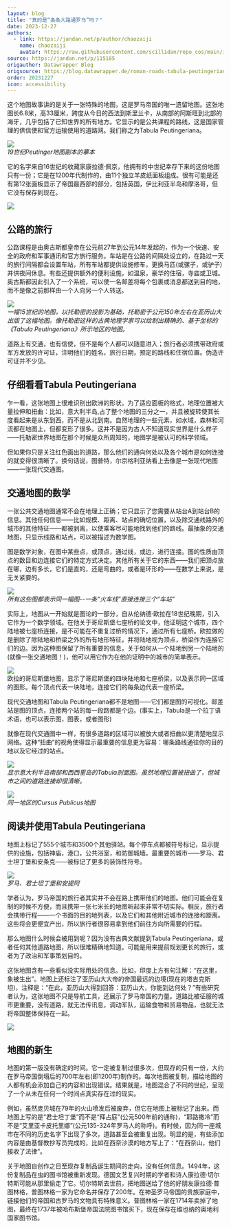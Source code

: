 ```yaml
---
layout: blog
title: "真的是“条条大路通罗马”吗？"
date: 2023-12-27
authors:
  - link: https://jandan.net/p/author/chaozaiji
    name: chaozaiji
    avatar: https://raw.githubusercontent.com/scillidan/repo_cos/main/icon/jin_grey.png
source: https://jandan.net/p/115185
origauthor: Datawrapper Blog
origsource: https://blog.datawrapper.de/roman-roads-tabula-peutingeriana/
order: 20231227
icon: accessibility
---
```


这个地图故事讲的是关于一张特殊的地图，这是罗马帝国的唯一遗留地图。这张地图长6.8米，高33厘米，跨度从今日的西法到斯里兰卡，从南部的阿斯旺到北部的海牙，几乎包括了已知世界的所有地方。它显示的是公共课程的路线，这是国家管理的供信使和官方运输使用的道路网。我们称之为Tabula Peutingeriana。

![](media/115185_01.jpg)  
_19世纪Peutinger地图副本的摹本_

它的名字来自16世纪的收藏家康拉德·佩京，他拥有的中世纪幸存下来的这份地图只有一份；它是在1200年代制作的，由11个独立羊皮纸面板组成。很有可能是还有第12张面板显示了帝国最西部的部分，包括英国，伊比利亚半岛和摩洛哥，但它没有保存到现在。

![](media/115185_02.jpg)

## 公路的旅行

公路课程是由奥古斯都皇帝在公元前27年到公元14年发起的，作为一个快速、安全的政府和军事通讯和官方旅行服务。车站是在公路的间隔处设立的，在路过一天的旅行间隔都会设置车站，所有车站都提供设施修车，更换马匹(或骡子，或驴子)并供夜间休息。有些还提供额外的便利设施，如温泉，豪华的住宿，寺庙或卫城。奥古斯都因此引入了一个系统，可以使一名邮差将每个包裹或消息都送到目的地，而不是像之前那样由一个人向另一个人转送。

![](media/115185_03.jpg)  
_一幅15世纪的地图，以托勒密的投影为基础，托勒密于公元150年左右在亚历山大出版了这幅地图。像托勒密这样的古典地理学家可以绘制出精确的、基于坐标的《Tabula Peutingeriana》所示地区的地图。_

道路上有交通，也有信使，但不是每个人都可以随意进入；旅行者必须携带政府或军方发放的许可证，注明他们的姓名，旅行日期，预定的路线和住宿位置。伪造许可证并不少见。

## 仔细看看Tabula Peutingeriana

乍一看，这张地图上很难识别出欧洲的形状。为了适应面板的格式，地理位置被大量拉伸和扭曲：比如，意大利半岛,占了整个地图的三分之一，并且被旋转使其长度看起来是从东到西，而不是从北到南。自然地理的一些元素，如水域，森林和河流都在地图上，但都变形了很多。这并不是因为古人不知道现实世界是什么样子——托勒密世界地图在那个时候是众所周知的，地图学是被认可的科学领域。

但如果你只是关注红色画出的道路，那么他们的通向何处以及各个城市是如何连接的就变得很清晰了。换句话说，图普特，尔京格利亚纳看上去像是一张现代地图——一张现代交通图。

## 交通地图的数学

一张公共交通地图通常不会在地理上正确；它只显示了您需要从站台A到站台B的信息。其他任何信息——比如规模、距离、站点的确切位置，以及除交通线路外的城市的其他特征——都被剥离，以使乘客尽可能地找到他们的路线。最抽象的交通地图，只显示线路和站点，可以被描述为数学图。

图是数学对象，在图中某些点，或顶点，通过线，或边，进行连接。图的性质由顶点的数目和边连接它们的特定方式决定。其他所有关于它的东西——我们把顶点放在哪，边有多长，它们是直的，还是弯曲的，或者是环形的——在数学上来说，是无关紧要的。

![](media/115185_04.jpg)  
_所有这些图都表示同一幅图--一条“火车线”直接连接三个“车站”_

实际上，地图从一开始就是图论的一部分，自从伦纳德·欧拉在18世纪晚期，引入它作为一个数学领域。在他关于哥尼斯堡七座桥的论文中，他证明这个城市，四个陆地被七座桥连接，是不可能在不重复过桥的情况下，通过所有七座桥。欧拉做的是删除了除陆地和桥梁之外的所有地形特征，并将陆地视为顶点，桥梁作为连接它们的边。因为这种图保留了所有重要的信息，关于如何从一个陆地到另一个陆地的(就像一张交通地图！)，他可以用它作为在他的证明中的城市的简单表示。

![](media/115185_05.jpg)  
欧拉的哥尼斯堡地图，显示了哥尼斯堡的四块陆地和七座桥梁，以及表示同一区域的图形。每个顶点代表一块陆地，连接它们的每条边代表一座桥梁。

现代交通地图和Tabula Peutingeriana都不是地图——它们都是图的可视化。邮差站是图的顶点，连接两个站的每一段路都是个边。(事实上，Tabula是一个拉丁语术语，也可以表示图，图表，或者图形)

就像在现代交通图中一样，有很多道路的区域可以被放大或者扭曲以更清楚地显示网络。这种“扭曲”的视角使得显示最重要的信息更为容易：哪条路线通往你的目的地以及它经过的站点。

![](media/115185_06.jpg)  
_显示意大利半岛南部和西西里岛的Tabula剖面图。虽然地理位置被扭曲了，但城市之间的道路连接却很清晰。_

![](media/115185_07.jpg)  
_同一地区的Cursus Publicus地图_

## 阅读并使用Tabula Peutingeriana

地图上标记了555个城市和3500个其他驿站。每个停车点都被符号标记，显示提供的设施，包括神庙，港口，公共浴室，和防御城墙。最重要的城市——罗马、君士坦丁堡和安条克——被标记了更多的装饰性符号。

![](media/115185_08.jpg)  
_罗马、君士坦丁堡和安提阿_

学者认为，罗马帝国的旅行者其实并不会在路上携带他们的地图。他们可能会在复制的时候不方便，而且携带一张七米长的地图听起来非常不切实际。相反，旅行者会携带行程——一个书面的目的地列表，以及它们和其他附近城市的连接和距离。这些将会更便宜产出，所以旅行者很容易拿到他们前往方向所需要的行程。

那么地图什么时候会被用到呢？因为没有古典文献提到Tabula Peutingeriana，或者任何其他道路地图，所以很难精确地知道。可能是用来提前规划更长的旅行，或者为了政治和军事策划目的。

这张地图含有一些看似没实际用处的信息。比如，印度上方有句注解：“在这里，象被生出”。地图上还标注了亚历山大大帝的帝国最远的边境(现在的塔吉克斯坦)，注释是：“在此，亚历山大得到回答：亚历山大，你能到达何处？”有些研究者认为，这张地图不只是导航工具，还展示了罗马帝国的力量。道路比被征服的城市更重要，没有道路，就无法传讯息，调动军队，运输食物和贸易物品，也就无法将帝国整体保持在一起。

![](media/115185_09.jpg)

## 地图的新生

地图的第一版没有确定的时间。它一定被复制过很多次，但现存的只有一份，大约在罗马帝国倒塌后的700年左右(即1200年)制作的。每次地图被复制，描绘地图的人都有机会添加自己的内容和出现错误。结果就是，地图混合了不同的世纪，呈现了一个从未在任何一个时间点真实存在过的现实。

例如，虽然庞贝城在79年的火山喷发后被废弃，但它在地图上被标记了出来。而地图上写的是“君士坦丁堡”而不是“拜占庭”(公元500年前的通称)，“耶路撒冷”而不是“艾里亚卡皮托里娜”(公元135-324年罗马人的称呼)。有时候，因为同一座城市在不同的历史名字下出现了多次，道路甚至会被重复出现。明显的是，有些添加内容是由基督教抄写员完成的，比如在西奈沙漠的地方写上了：“在西奈山，他们接收了法律”。

关于地图自创作之日至现存复制品诞生期间的走向，没有任何信息。1494年，这份复制品在虫的图书馆被重新发现。德国文艺复兴时期的学者和诗人康拉德·切尔特斯可能从那里偷走了它。切尔特斯去世前，把地图送给了他的好朋友康拉德·普图林格，普图林格一家为它命名并保存了200年。在神圣罗马帝国的贵族家庭中，链接他们的帝国和古罗马的文物具有特殊意义。普图林格一家在1714年卖掉了地图，最终在1737年被哈布斯堡帝国法院图书馆买下，现在保存在维也纳的奥地利国家图书馆。